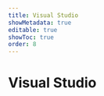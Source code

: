```yaml
---
title: Visual Studio
showMetadata: true
editable: true
showToc: true
order: 8
---
```


# Visual Studio